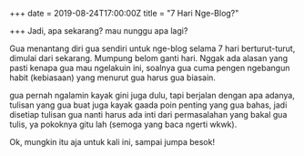 +++
date = 2019-08-24T17:00:00Z
title = "7 Hari Nge-Blog?"

+++
Jadi, apa sekarang? mau nunggu apa lagi?<!--more-->

Gua menantang diri gua sendiri untuk nge-blog selama 7 hari berturut-turut, dimulai dari sekarang. Mumpung belom ganti hari. Nggak ada alasan yang pasti kenapa gua mau ngelakuin ini, soalnya gua cuma pengen ngebangun habit (kebiasaan) yang menurut gua harus gua biasain.

gua pernah ngalamin kayak gini juga dulu, tapi berjalan dengan apa adanya, tulisan yang gua buat juga kayak gaada poin penting yang gua bahas, jadi disetiap tulisan gua nanti harus ada inti dari permasalahan yang bakal gua tulis, ya pokoknya gitu lah (semoga yang baca ngerti wkwk).

Ok, mungkin itu aja untuk kali ini, sampai jumpa besok!